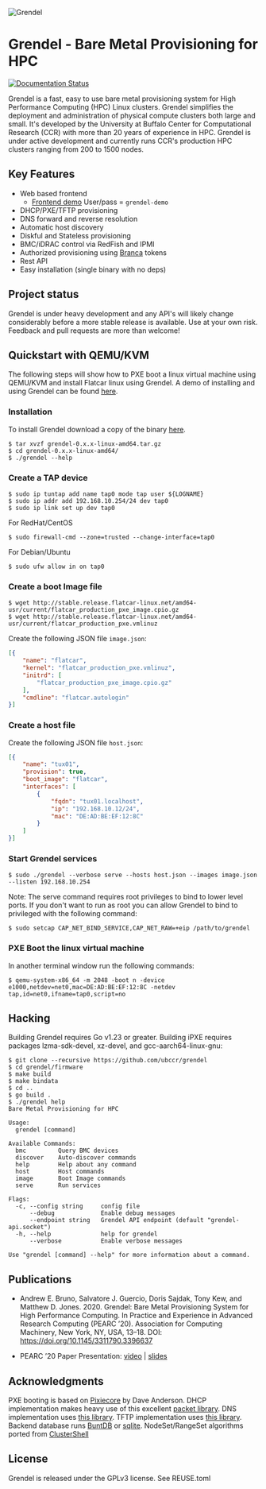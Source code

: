 ![Grendel](docs/pages/images/logo-lg.png)

# Grendel - Bare Metal Provisioning for HPC

[![Documentation Status](https://readthedocs.org/projects/grendel/badge/?version=latest)](https://grendel.readthedocs.io/en/latest/?badge=latest)

Grendel is a fast, easy to use bare metal provisioning system for High
Performance Computing (HPC) Linux clusters. Grendel simplifies the deployment
and administration of physical compute clusters both large and small. It's
developed by the University at Buffalo Center for Computational Research (CCR)
with more than 20 years of experience in HPC. Grendel is under active
development and currently runs CCR's production HPC clusters ranging from 200
to 1500 nodes.

## Key Features

* Web based frontend
  * [Frontend demo](https://grendel-demo.ccr.buffalo.edu) User/pass = `grendel-demo`
* DHCP/PXE/TFTP provisioning
* DNS forward and reverse resolution
* Automatic host discovery
* Diskful and Stateless provisioning
* BMC/iDRAC control via RedFish and IPMI
* Authorized provisioning using [Branca](https://branca.io/) tokens
* Rest API
* Easy installation (single binary with no deps)

## Project status

Grendel is under heavy development and any API's will likely change
considerably before a more stable release is available. Use at your own risk.
Feedback and pull requests are more than welcome!

## Quickstart with QEMU/KVM

The following steps will show how to PXE boot a linux virtual machine using
QEMU/KVM and install Flatcar linux using Grendel. A demo of installing and using 
Grendel can be found [here](https://asciinema.org/a/b17YFY2uTpRotvUnXx8TVXx39).

### Installation

To install Grendel download a copy of the binary [here](https://github.com/ubccr/grendel/releases).

```
$ tar xvzf grendel-0.x.x-linux-amd64.tar.gz
$ cd grendel-0.x.x-linux-amd64/
$ ./grendel --help
```

### Create a TAP device

```
$ sudo ip tuntap add name tap0 mode tap user ${LOGNAME}
$ sudo ip addr add 192.168.10.254/24 dev tap0
$ sudo ip link set up dev tap0
```

For RedHat/CentOS

```
$ sudo firewall-cmd --zone=trusted --change-interface=tap0
```

For Debian/Ubuntu

```
$ sudo ufw allow in on tap0
```


### Create a boot Image file

```
$ wget http://stable.release.flatcar-linux.net/amd64-usr/current/flatcar_production_pxe_image.cpio.gz
$ wget http://stable.release.flatcar-linux.net/amd64-usr/current/flatcar_production_pxe.vmlinuz
```

Create the following JSON file `image.json`:

```json
[{
    "name": "flatcar",
    "kernel": "flatcar_production_pxe.vmlinuz",
    "initrd": [
        "flatcar_production_pxe_image.cpio.gz"
    ],
    "cmdline": "flatcar.autologin"
}]
```

### Create a host file

Create the following JSON file `host.json`:

```json
[{
    "name": "tux01",
    "provision": true,
    "boot_image": "flatcar",
    "interfaces": [
        {
            "fqdn": "tux01.localhost",
            "ip": "192.168.10.12/24",
            "mac": "DE:AD:BE:EF:12:8C"
        }
    ]
}]
```

### Start Grendel services

```
$ sudo ./grendel --verbose serve --hosts host.json --images image.json --listen 192.168.10.254
```

Note: The serve command requires root privileges to bind to lower level ports.
If you don't want to run as root you can allow Grendel to bind to privileged
with the following command:

```
$ sudo setcap CAP_NET_BIND_SERVICE,CAP_NET_RAW=+eip /path/to/grendel
```

### PXE Boot the linux virtual machine

In another terminal window run the following commands:

```
$ qemu-system-x86_64 -m 2048 -boot n -device e1000,netdev=net0,mac=DE:AD:BE:EF:12:8C -netdev tap,id=net0,ifname=tap0,script=no
```

## Hacking

Building Grendel requires Go v1.23 or greater. Building iPXE requires packages
lzma-sdk-devel, xz-devel, and gcc-aarch64-linux-gnu:

```
$ git clone --recursive https://github.com/ubccr/grendel
$ cd grendel/firmware
$ make build
$ make bindata
$ cd ..
$ go build .
$ ./grendel help
Bare Metal Provisioning for HPC

Usage:
  grendel [command]

Available Commands:
  bmc         Query BMC devices
  discover    Auto-discover commands
  help        Help about any command
  host        Host commands
  image       Boot Image commands
  serve       Run services

Flags:
  -c, --config string     config file
      --debug             Enable debug messages
      --endpoint string   Grendel API endpoint (default "grendel-api.socket")
  -h, --help              help for grendel
      --verbose           Enable verbose messages

Use "grendel [command] --help" for more information about a command.
```

## Publications

- Andrew E. Bruno, Salvatore J. Guercio, Doris Sajdak, Tony Kew, and Matthew D.
  Jones. 2020. Grendel: Bare Metal Provisioning System for High Performance
  Computing. In Practice and Experience in Advanced Research Computing (PEARC
  ’20). Association for Computing Machinery, New York, NY, USA, 13–18.
  DOI: https://doi.org/10.1145/3311790.3396637

- PEARC ’20 Paper Presentation:
  [video](https://www.acsu.buffalo.edu/~aebruno2/talks/grendel-pearc20.mp4) |
  [slides](https://www.acsu.buffalo.edu/~aebruno2/talks/grendel)


## Acknowledgments

PXE booting is based on [Pixiecore](https://github.com/danderson/netboot/tree/master/pixiecore) by Dave
Anderson. DHCP implementation makes heavy use of this excellent [packet library](https://github.com/insomniacslk/dhcp). 
DNS implementation uses [this library](https://github.com/miekg/dns). TFTP implementation uses [this
library](https://github.com/pin/tftp). Backend database runs [BuntDB](https://github.com/tidwall/buntdb) or [sqlite](https://github.com/mattn/go-sqlite3). 
NodeSet/RangeSet algorithms ported from [ClusterShell](https://github.com/cea-hpc/clustershell)

## License

Grendel is released under the GPLv3 license. See REUSE.toml
